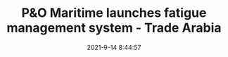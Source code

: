---
"title": "P&amp;O Maritime launches fatigue management system - Trade Arabia"
"date": "2021-9-14 8:44:57"
"feed_name": "GOOGLENEWSMINING"
"feed_website": "https://news.google.com/search?q=mining%2Bincident&hl=en-US&gl=US&ceid=US:en"
"feed_rss": "https://news.google.com/rss/search?q=mining%2Bincident&hl=en-US&gl=US&ceid=US:en"
"link": "http://www.tradearabia.com/news/IND_386999.html"
"file": "_posts/2021-1-1-df7d4854aa0fa55395fad37ab1171d6ef7167505.md"
"accident": "0"
"drilling": "0"
"dead": "0"
"injured": "0"
---